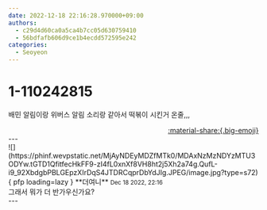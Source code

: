 ```yaml
---
date: 2022-12-18 22:16:28.970000+09:00
authors:
  - c29d4d60ca0a5ca4b7cc05d630759410
  - 56bdfafb606d9ce1b4ecdd572595e242
categories:
  - Seoyeon
---
```


# 1-110242815

<div class="post-container" markdown="1">
<div class="content-container md-sidebar__scrollwrap" markdown="1">

배민 알림이랑 위버스 알림 소리랑 같아서 떡볶이 시킨거 온줄,,,

</div>
</div>

<div style="text-align: right;" markdown="1">
<a href="https://weverse.io/fromis9/fanpost/1-110242815" style="text-align: right;">:material-share:{.big-emoji}</a>
</div>
---

<div class="comments-container md-sidebar__scrollwrap" markdown="1">
<div class="comment" markdown="1">
<div class='id-container' markdown="1">
![](https://phinf.wevpstatic.net/MjAyNDEyMDZfMTk0/MDAxNzMzNDYzMTU3ODYw.tGTD1QfitfecHkFF9-zI4fL0xnXf8VH8ht2j5Xh2a74g.QufL-i9_92XbdgbPBLGEpzXIrDqS4JTDRCqprDbYdJIg.JPEG/image.jpg?type=s72){ pfp loading=lazy }
**<span class="artist">더여니</span>** <small>Dec 18 2022, 22:16</small><br>
</div>
<div class='comment-body' markdown="1">
그래서 뭐가 더 반가우신가요?
</div>
</div>
</div>
---
